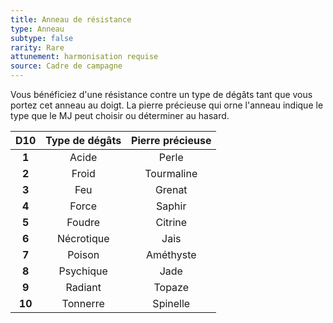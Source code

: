 ```yaml
---
title: Anneau de résistance
type: Anneau
subtype: false
rarity: Rare
attunement: harmonisation requise
source: Cadre de campagne
---
```

Vous bénéficiez d'une résistance contre un type de dégâts tant que vous portez cet anneau au doigt. La pierre précieuse qui orne l'anneau indique le type que le MJ peut choisir ou déterminer au hasard.

|D10|Type de dégâts|Pierre précieuse|
|:-:|:-:|:-:|
|**1**|Acide|Perle|
|**2**|Froid|Tourmaline|
|**3**|Feu|Grenat|
|**4**|Force|Saphir|
|**5**|Foudre|Citrine|
|**6**|Nécrotique|Jais|
|**7**|Poison|Améthyste|
|**8**|Psychique|Jade|
|**9**|Radiant|Topaze|
|**10**|Tonnerre|Spinelle|
